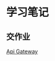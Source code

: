 # 学习笔记


## 交作业

[Api Gateway](https://github.com/i6u/JAVA-000/blob/main/Week_03/src/main/java/org/geekbang/week03/ProxyServer.java)
